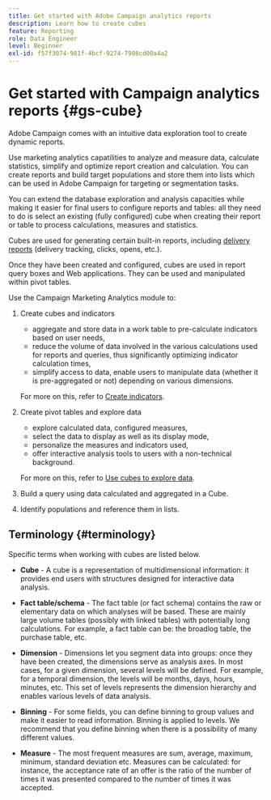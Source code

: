 ```yaml
---
title: Get started with Adobe Campaign analytics reports
description: Learn how to create cubes
feature: Reporting
role: Data Engineer
level: Beginner
exl-id: f57f3074-981f-4bcf-9274-7908cd00a4a2
---
```

# Get started with Campaign analytics reports {#gs-cube}

Adobe Campaign comes with an intuitive data exploration tool to create dynamic reports.

Use marketing analytics capatilities to analyze and measure data, calculate statistics, simplify and optimize report creation and calculation. You can create reports and build target populations and store them into lists which can be used in Adobe Campaign for targeting or segmentation tasks.
    
You can extend the database exploration and analysis capacities while making it easier for final users to configure reports and tables: all they need to do is select an existing (fully configured) cube when creating their report or table to process calculations, measures and statistics.

Cubes are used for generating certain built-in reports, including [delivery reports](delivery-reports.md) (delivery tracking, clicks, opens, etc.). 

Once they have been created and configured, cubes are used in report query boxes and Web applications. They can be used and manipulated within pivot tables.

Use the Campaign Marketing Analytics module to:

1. Create cubes and indicators

    * aggregate and store data in a work table to pre-calculate indicators based on user needs,
    * reduce the volume of data involved in the various calculations used for reports and queries, thus significantly optimizing indicator calculation times,
    * simplify access to data, enable users to manipulate data (whether it is pre-aggregated or not) depending on various dimensions.

   For more on this, refer to [Create indicators](cube-indicators.md).

1. Create pivot tables and explore data

    * explore calculated data, configured measures,
    * select the data to display as well as its display mode,
    * personalize the measures and indicators used,
    * offer interactive analysis tools to users with a non-technical background.

   For more on this, refer to [Use cubes to explore data](cube-tables.md).

1. Build a query using data calculated and aggregated in a Cube.
1. Identify populations and reference them in lists.

## Terminology {#terminology}

Specific terms when working with cubes are listed below.

* **Cube** - A cube is a representation of multidimensional information: it provides end users with structures designed for interactive data analysis.

* **Fact table/schema** - The fact table (or fact schema) contains the raw or elementary data on which analyses will be based. These are mainly large volume tables (possibly with linked tables) with potentially long calculations. For example, a fact table can be: the broadlog table, the purchase table, etc.

* **Dimension** - Dimensions let you segment data into groups: once they have been created, the dimensions serve as analysis axes. In most cases, for a given dimension, several levels will be defined. For example, for a temporal dimension, the levels will be months, days, hours, minutes, etc. This set of levels represents the dimension hierarchy and enables various levels of data analysis.

* **Binning** - For some fields, you can define binning to group values and make it easier to read information. Binning is applied to levels. We recommend that you define binning when there is a possibility of many different values.

* **Measure** - The most frequent measures are sum, average, maximum, minimum, standard deviation etc. Measures can be calculated: for instance, the acceptance rate of an offer is the ratio of the number of times it was presented compared to the number of times it was accepted.
